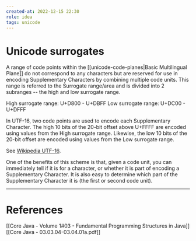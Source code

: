 ```yaml
---
created-at: 2022-12-15 22:30
role: idea
tags: unicode
---
```


# Unicode surrogates

A range of code points within the [[unicode-code-planes|Basic Multilingual Plane]] do not correspond to any characters but are reserved for use in encoding Supplementary Characters by combining multiple code units. This range is referred to the Surrogate range/area and is divided into 2 subranges -- the high and low surrogate range.

High surrogate range: U+D800 - U+DBFF
Low surrogate range: U+DC00 - U+DFFF

In UTF-16, two code points are used to encode each Supplementary Character. The high 10 bits of the 20-bit offset above U+FFFF are encoded using values from the High surrogate range. Likewise, the low 10 bits of the 20-bit offset are encoded using values from the Low surrogate range.

See [Wikipedia UTF-16](https://en.wikipedia.org/wiki/UTF-16).

One of the benefits of this scheme is that, given a code unit, you can immediately tell if it is for a character, or whether it is part of encoding a Supplementary Character. It is also easy to determine which part of the Supplementary Character it is (the first or second code unit).

---
# References

[[Core Java - Volume 1#03 - Fundamental Programming Structures in Java]]
[[Core Java - 03.03.04-03.04.01a.pdf]]